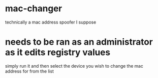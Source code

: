 # mac-changer
technically a mac address spoofer I suppose

# needs to be ran as an administrator as it edits registry values

simply run it and then select the device you wish to change the mac address for from the list
